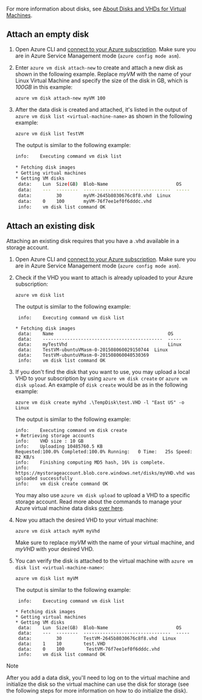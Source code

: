 
For more information about disks, see [About Disks and VHDs for Virtual Machines](../articles/virtual-machines/virtual-machines-linux-about-disks-vhds.md?toc=%2fazure%2fvirtual-machines%2flinux%2ftoc.json).

<a id="attachempty"></a>

## Attach an empty disk
1. Open Azure CLI and [connect to your Azure subscription](../articles/xplat-cli-connect.md). Make sure you are in Azure Service Management mode (`azure config mode asm`).
2. Enter `azure vm disk attach-new` to create and attach a new disk as shown in the following example. Replace *myVM* with the name of your Linux Virtual Machine and specify the size of the disk in GB, which is *100GB* in this example:

    ```azurecli
    azure vm disk attach-new myVM 100
    ```

3. After the data disk is created and attached, it's listed in the output of `azure vm disk list <virtual-machine-name>` as shown in the following example:
   
    ```azurecli
    azure vm disk list TestVM
    ```

    The output is similar to the following example:

    ```bash
    info:    Executing command vm disk list
   
   * Fetching disk images
   * Getting virtual machines
   * Getting VM disks
     data:    Lun  Size(GB)  Blob-Name                         OS
     data:    ---  --------  --------------------------------  -----
     data:         30        myVM-2645b8030676c8f8.vhd  Linux
     data:    0    100       myVM-76f7ee1ef0f6dddc.vhd
     info:    vm disk list command OK
    ```

<a id="attachexisting"></a>

## Attach an existing disk
Attaching an existing disk requires that you have a .vhd available in a storage account.

1. Open Azure CLI and [connect to your Azure subscription](../articles/xplat-cli-connect.md). Make sure you are in Azure Service Management mode (`azure config mode asm`).
2. Check if the VHD you want to attach is already uploaded to your Azure subscription:
   
    ```azurecli
    azure vm disk list
    ```

    The output is similar to the following example:

    ```azurecli
     info:    Executing command vm disk list
   
   * Fetching disk images
     data:    Name                                          OS
     data:    --------------------------------------------  -----
     data:    myTestVhd                                     Linux
     data:    TestVM-ubuntuVMasm-0-201508060029150744  Linux
     data:    TestVM-ubuntuVMasm-0-201508060040530369
     info:    vm disk list command OK
    ```

3. If you don't find the disk that you want to use, you may upload a local VHD to your subscription by using
   `azure vm disk create` or `azure vm disk upload`. An example of `disk create` would be as in the following example:
   
    ```azurecli
    azure vm disk create myVhd .\TempDisk\test.VHD -l "East US" -o Linux
    ```

    The output is similar to the following example:

    ```azurecli
    info:    Executing command vm disk create
    + Retrieving storage accounts
    info:    VHD size : 10 GB
    info:    Uploading 10485760.5 KB
    Requested:100.0% Completed:100.0% Running:   0 Time:   25s Speed:    82 KB/s
    info:    Finishing computing MD5 hash, 16% is complete.
    info:    https://mystorageaccount.blob.core.windows.net/disks/myVHD.vhd was
    uploaded successfully
    info:    vm disk create command OK
    ```
   
   You may also use `azure vm disk upload` to upload a VHD to a specific storage account. Read more about the commands to manage your Azure virtual machine data disks [over here](https://docs.microsoft.com/cli/azure/get-started-with-az-cli2).

4. Now you attach the desired VHD to your virtual machine:
   
    ```azurecli
    azure vm disk attach myVM myVhd
    ```
   
   Make sure to replace *myVM* with the name of your virtual machine, and *myVHD* with your desired VHD.

5. You can verify the disk is attached to the virtual machine with `azure vm disk list <virtual-machine-name>`:
   
    ```azurecli
    azure vm disk list myVM
    ```

    The output is similar to the following example:

    ```azurecli
     info:    Executing command vm disk list
   
   * Fetching disk images
   * Getting virtual machines
   * Getting VM disks
     data:    Lun  Size(GB)  Blob-Name                         OS
     data:    ---  --------  --------------------------------  -----
     data:         30        TestVM-2645b8030676c8f8.vhd  Linux
     data:    1    10        test.VHD
     data:    0    100        TestVM-76f7ee1ef0f6dddc.vhd
     info:    vm disk list command OK
    ```

> [!NOTE]
> After you add a data disk, you'll need to log on to the virtual machine and initialize the disk so the virtual machine can use the disk for storage (see the following steps for more information on how to do initialize the disk).
> 
> 

